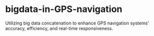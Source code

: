# bigdata-in-GPS-navigation
Utilizing big data concatenation to enhance GPS navigation systems' accuracy, efficiency, and real-time responsiveness.
